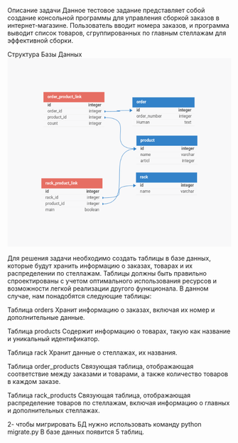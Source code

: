 Описание задачи
Данное тестовое задание представляет собой создание консольной программы для управления сборкой заказов в интернет-магазине. Пользователь вводит номера заказов, и программа выводит список товаров, сгруппированных по главным стеллажам для эффективной сборки.

Структура Базы Данных
![Таблица БД](image/stock.png)

Для решения задачи необходимо создать таблицы в базе данных, которые будут хранить информацию о заказах, товарах и их распределении по стеллажам. Таблицы должны быть правильно спроектированы с учетом оптимального использования ресурсов и возможности легкой реализации другого функционала. В данном случае, нам понадобятся следующие таблицы:

Таблица orders
Хранит информацию о заказах, включая их номер и дополнительные данные.

Таблица products
Содержит информацию о товарах, такую как название и уникальный идентификатор.

Таблица rack
Хранит данные о стеллажах, их названия. 

Таблица order_products
Связующая таблица, отображающая соответствие между заказами и товарами, а также количество товаров в каждом заказе.

Таблица rack_products
Связующая таблица, отображающая распределение товаров по стеллажам, включая информацию о главных и дополнительных стеллажах. 

2- чтобы мигрировать БД нужно использовать команду python migrate.py В базе данных появится 5 таблиц. 